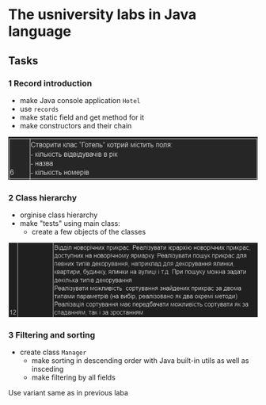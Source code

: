 # The usniversity labs in Java language

## Tasks

### 1 Record introduction

- make Java console application `Hotel`  
- use `records`
- make static field and get method for it  
- make constructors and their chain  

![Screenshot of my variant](images/exercise1.png)

### 2 Class hierarchy

- orginise class hierarchy
- make "tests" using main class:
  - create a few objects of the classes

![Screenshot of my variant](images/exercise2.png)

### 3 Filtering and sorting

- create class `Manager`
  - make sorting in descending order with Java built-in utils as well as insceding
  - make filtering by all fields

Use variant same as in previous laba
